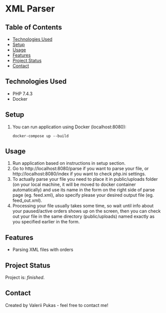 # XML Parser

## Table of Contents
* [Technologies Used](#technologies-used)
* [Setup](#setup)
* [Usage](#usage)
* [Features](#features)
* [Project Status](#project-status)
* [Contact](#contact)

## Technologies Used
- PHP 7.4.3
- Docker 

## Setup
1. You can run application using Docker (localhost:8080): 
   ```
   docker-compose up --build
   ```
## Usage
1. Run application based on instructions in setup section.
2. Go to http://localhost:8080/parse if you want to parse your file, or http://localhost:8080/index if you want to check php.ini settings.
3. To actually parse your file you need to place it in public/uploads folder (on your local machine, it will be moved to docker container automatically) and use its name in the form on the right side of parse page (eg. feed.xml), also specify please your desired output file (eg. feed_out.xml).
4. Processing your file usually takes some time, so wait until info about your paused/active orders shows up on the screen, then you can check out your file in the same directory (public/uploads) named exactly as you specified earlier in the form.
## Features
- Parsing XML files with orders

## Project Status
Project is: _finished_.

## Contact
Created by Valerii Pukas - feel free to contact me!
